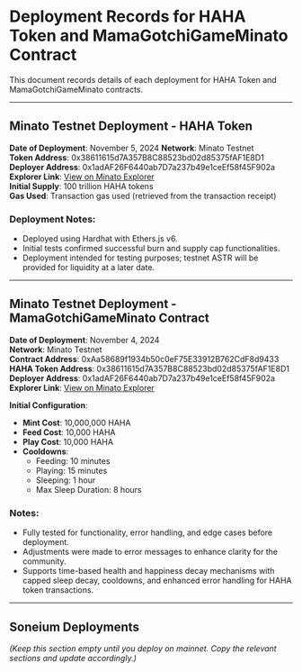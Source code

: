 # Deployment Records for HAHA Token and MamaGotchiGameMinato Contract

This document records details of each deployment for HAHA Token and MamaGotchiGameMinato contracts.

---

## Minato Testnet Deployment - HAHA Token

**Date of Deployment**: November 5, 2024
**Network**: Minato Testnet  
**Token Address**: 0x38611615d7A357B8C88523bd02d85375fAF1E8D1  
**Deployer Address**: 0x1adAF26F6440ab7D7a237b49e1ceEf58f45F902a  
**Explorer Link**: [View on Minato Explorer](https://soneium-minato.blockscout.com/token/0x38611615d7A357B8C88523bd02d85375fAF1E8D1?tab=contract)  
**Initial Supply**: 100 trillion HAHA tokens  
**Gas Used**: Transaction gas used (retrieved from the transaction receipt)

### Deployment Notes:

- Deployed using Hardhat with Ethers.js v6.
- Initial tests confirmed successful burn and supply cap functionalities.
- Deployment intended for testing purposes; testnet ASTR will be provided for liquidity at a later date.

---

## Minato Testnet Deployment - MamaGotchiGameMinato Contract

**Date of Deployment**: November 4, 2024  
**Network**: Minato Testnet  
**Contract Address**: 0xAa58689f1934b50c0eF75E33912B762CdF8d9433  
**HAHA Token Address**: 0x38611615d7A357B8C88523bd02d85375fAF1E8D1  
**Deployer Address**: 0x1adAF26F6440ab7D7a237b49e1ceEf58f45F902a  
**Explorer Link**: [View on Minato Explorer](https://explorer-testnet.soneium.org/address/0xAa58689f1934b50c0eF75E33912B762CdF8d9433tab=contract)

**Initial Configuration**:

- **Mint Cost**: 10,000,000 HAHA
- **Feed Cost**: 10,000 HAHA
- **Play Cost**: 10,000 HAHA
- **Cooldowns**:
  - Feeding: 10 minutes
  - Playing: 15 minutes
  - Sleeping: 1 hour
  - Max Sleep Duration: 8 hours

### Notes:

- Fully tested for functionality, error handling, and edge cases before deployment.
- Adjustments were made to error messages to enhance clarity for the community.
- Supports time-based health and happiness decay mechanisms with capped sleep decay, cooldowns, and enhanced error handling for HAHA token transactions.

---

## Soneium Deployments

_(Keep this section empty until you deploy on mainnet. Copy the relevant sections and update accordingly.)_
